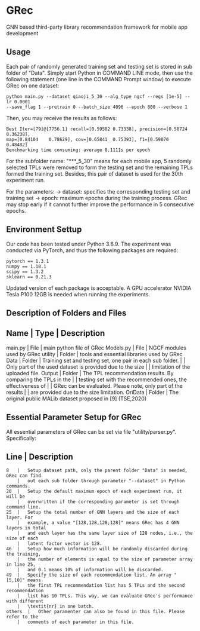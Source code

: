 # GRec
GNN based third-party library recommendation framework for mobile app development


## Usage ###

Each pair of randomly generated training set and testing set is stored in sub 
folder of "Data". Simply start Python in COMMAND LINE mode, then use the following
statement (one line in the COMMAND Prompt window) to execute GRec on one dataset:

```
python main.py --dataset qiaoji_5_30 --alg_type ngcf --regs [1e-5] --lr 0.0001 
--save_flag 1 --pretrain 0 --batch_size 4096 --epoch 800 --verbose 1
```

Then, you may receive the results as follows:

```
Best Iter=[79]@[7756.1]	recall=[0.59502	0.73338], precision=[0.58724	0.36238],
map=[0.84104	0.78629], cov=[0.65841	0.75393], f1=[0.59070	0.48482]
Benchmarking time consuming: average 8.1111s per epoch
```

For the subfolder name: 
	"***_5_30" means for each mobile app, 5 randomly selected TPLs were removed 
	to form the testing set and the remaining TPLs formed the training set. 
	Besides, this pair of dataset is used for the 30th experiment run.

For the parameters:
	-> dataset: specifies the corresponding testing set and training set
	-> epoch: maximum epochs during the training process. GRec may stop early if 
	it cannot further improve the performance in 5 consecutive epochs.




## Environment Settup ###

Our code has been tested under Python 3.6.9. The experiment was conducted via 
PyTorch, and thus the following packages are required:

	pytorch == 1.3.1
	numpy == 1.18.1
	scipy == 1.3.2
	sklearn == 0.21.3

Updated version of each package is acceptable. A GPU accelerator NVIDIA Tesla P100
12GB is needed when running the experiments. 


## Description of Folders and Files ###

Name		|	Type	|	Description
--------------------------------------------------------------------------------------------
main.py		|	File	|	main python file of GRec
Models.py	|	File	|	NGCF modules used by GRec
utility		|	Folder	|	tools and essential libraries used by GRec
Data		|	Folder	|	Training set and testing set, one pair in each sub folder.
			|			|	Only part of the used dataset is provided due to the size 
			|			|	limitation of the uploaded file.
Output		|	Folder	|	The TPL recommendation results. By comparing the TPLs in the
			|			|	testing set with the recommended ones, the effectiveness of
			|			|	GRec can be evaluated. Please note, only part of the results
			|			|	are provided due to the size limitation.
OriData		|	Folder	|	The original public MALib dataset proposed in [9] (TSE,2020)



## Essential Parameter Setup for GRec ###

All essential parameters of GRec can be set via file "utility/parser.py". Specifically:

 Line	|	Description
--------------------------------------------------------------------------------------------
	8	|	Setup dataset path, only the parent folder "Data" is needed, GRec can find
		|	out each sub folder through parameter "--dataset" in Python commands.
	20	|	Setup the default maximum epoch of each experiment run, it will be 
		|	overwritten if the corresponding parameter is set through command line.
	25	|	Setup the total number of GNN layers and the size of each layer. For 
		|	example, a value "[128,128,128,128]" means GRec has 4 GNN layers in total
		|	and each layer has the same layer size of 128 nodes, i.e., the size of each 
		|	latent factor vector is 128.
	46 	|	Setup how much information will be randomly discarded during the training, 
		|	the number of elements is equal to the size of parameter array in line 25, 
		|	and 0.1 means 10% of information will be discarded.
	49	|	Specify the size of each recommendation list. An array "[5,10]" means 
		|	the first TPL recommendation list has 5 TPLs and the second recommendation
		|	list has 10 TPLs. This way, we can evaluate GRec's performance with different
		|	\textit{nr} in one batch.
	others	|	Other paramenter can also be found in this file. Please refer to the 
		|	comments of each parameter in this file. 
				
				
